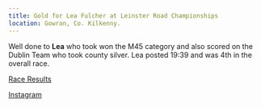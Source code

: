 ```yaml
---
title: Gold for Lea Fulcher at Leinster Road Championships
location: Gowran, Co. Kilkenny.
---
```


Well done to <b>Lea</b> who took won the M45 category and also scored on the Dublin Team who took county silver. Lea posted 19:39 and was 4th in the overall race.

<a href="https://www.myrunresults.com/events/_leinster_novice__master_road_champs_/4431/results" target="_blank" rel="noopener noreferrer">Race Results</a>

<a href="https://www.instagram.com/p/Cc_AZfhj2lf/" target="_blank" rel="noopener noreferrer">Instagram</a>
 
